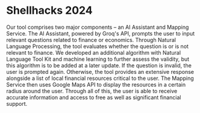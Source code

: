 ﻿# Shellhacks 2024
Our tool comprises two major components – an AI Assistant and Mapping Service. The AI Assistant, powered by Groq's API, prompts the user to input relevant questions related to finance or economics. Through Natural Language Processing, the tool evaluates whether the question is or is not relevant to finance. We developed an additional algorithm with  Natural Language Tool Kit and machine learning to further assess the validity, but this algorithm is to be added at a later update. If the question is invalid, the user is prompted again. Otherwise, the tool provides an extensive response alongside a list of local financial resources critical to the user. The Mapping Service then uses Google Maps API to display the resources in a certain radius around the user. Through all of this, the user is able to receive accurate information and access to free as well as significant financial support.
